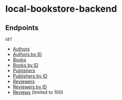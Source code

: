 # local-bookstore-backend

## Endpoints
`GET`

- [Authors](https://bilbos-books-sept-jams.herokuapp.com/api/v1/authors)
- [Authors by ID](https://bilbos-books-sept-jams.herokuapp.com/api/v1/authors/1)
- [Books](https://bilbos-books-sept-jams.herokuapp.com/api/v1/books)
- [Books by ID](https://bilbos-books-sept-jams.herokuapp.com/api/v1/books/1)
- [Publishers ](https://bilbos-books-sept-jams.herokuapp.com/api/v1/publishers)
- [Publishers by ID](https://bilbos-books-sept-jams.herokuapp.com/api/v1/publishers/1)
- [Reviewers](https://bilbos-books-sept-jams.herokuapp.com/api/v1/reviewers)
- [Reviewers by ID](https://bilbos-books-sept-jams.herokuapp.com/api/v1/reviewers/1)
- [Reviews](https://bilbos-books-sept-jams.herokuapp.com/api/v1/reviews) (limited to 100)
